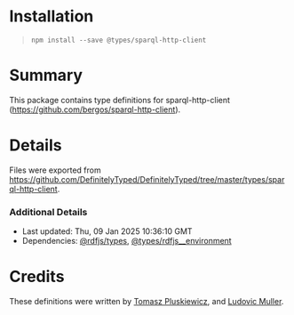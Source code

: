 # Installation
> `npm install --save @types/sparql-http-client`

# Summary
This package contains type definitions for sparql-http-client (https://github.com/bergos/sparql-http-client).

# Details
Files were exported from https://github.com/DefinitelyTyped/DefinitelyTyped/tree/master/types/sparql-http-client.

### Additional Details
 * Last updated: Thu, 09 Jan 2025 10:36:10 GMT
 * Dependencies: [@rdfjs/types](https://npmjs.com/package/@rdfjs/types), [@types/rdfjs__environment](https://npmjs.com/package/@types/rdfjs__environment)

# Credits
These definitions were written by [Tomasz Pluskiewicz](https://github.com/tpluscode), and [Ludovic Muller](https://github.com/ludovicm67).

